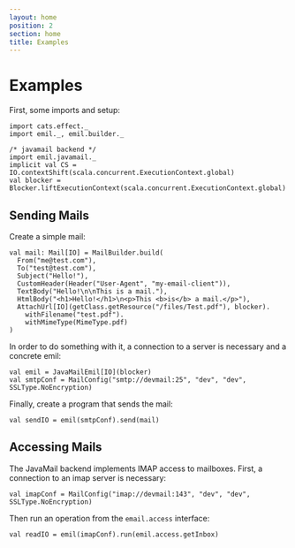 ```yaml
---
layout: home
position: 2
section: home
title: Examples
---
```


# Examples

First, some imports and setup:

```tut:book
import cats.effect._
import emil._, emil.builder._

/* javamail backend */
import emil.javamail._
implicit val CS = IO.contextShift(scala.concurrent.ExecutionContext.global)
val blocker = Blocker.liftExecutionContext(scala.concurrent.ExecutionContext.global)
```


## Sending Mails

Create a simple mail:

```tut:book
val mail: Mail[IO] = MailBuilder.build(
  From("me@test.com"),
  To("test@test.com"),
  Subject("Hello!"),
  CustomHeader(Header("User-Agent", "my-email-client")),
  TextBody("Hello!\n\nThis is a mail."),
  HtmlBody("<h1>Hello!</h1>\n<p>This <b>is</b> a mail.</p>"),
  AttachUrl[IO](getClass.getResource("/files/Test.pdf"), blocker).
    withFilename("test.pdf").
    withMimeType(MimeType.pdf)
)
```

In order to do something with it, a connection to a server is
necessary and a concrete emil:

```tut:book
val emil = JavaMailEmil[IO](blocker)
val smtpConf = MailConfig("smtp://devmail:25", "dev", "dev", SSLType.NoEncryption)
```

Finally, create a program that sends the mail:

```tut:book
val sendIO = emil(smtpConf).send(mail)
```

## Accessing Mails

The JavaMail backend implements IMAP access to mailboxes. First, a
connection to an imap server is necessary:

```tut:book
val imapConf = MailConfig("imap://devmail:143", "dev", "dev", SSLType.NoEncryption)
```

Then run an operation from the `email.access` interface:

```tut:book
val readIO = emil(imapConf).run(emil.access.getInbox)
```
